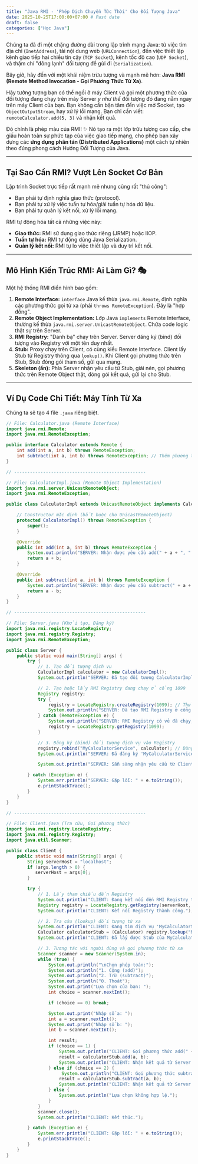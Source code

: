```yaml
---
title: "Java RMI - 'Phép Dịch Chuyển Tức Thời' Cho Đối Tượng Java"
date: 2025-10-25T17:00:00+07:00 # Past date
draft: false
categories: ["Học Java"]
---
```


Chúng ta đã đi một chặng đường dài trong lập trình mạng Java: từ việc tìm địa chỉ (`InetAddress`), tải nội dung web (`URLConnection`), đến việc thiết lập kênh giao tiếp hai chiều tin cậy (`TCP Socket`), kênh tốc độ cao (`UDP Socket`), và thậm chí "đông lạnh" đối tượng để gửi đi (`Serialization`).

Bây giờ, hãy đến với một khái niệm trừu tượng và mạnh mẽ hơn: **Java RMI (Remote Method Invocation - Gọi Phương Thức Từ Xa)**.

Hãy tưởng tượng bạn có thể ngồi ở máy Client và gọi một phương thức của đối tượng đang chạy trên máy Server *y như thể* đối tượng đó đang nằm ngay trên máy Client của bạn. Bạn không cần bận tâm đến việc mở Socket, tạo `ObjectOutputStream`, hay xử lý lỗi mạng. Bạn chỉ cần viết: `remoteCalculator.add(5, 3)` và nhận kết quả.

Đó chính là phép màu của RMI! ✨ Nó tạo ra một lớp trừu tượng cao cấp, che giấu hoàn toàn sự phức tạp của việc giao tiếp mạng, cho phép bạn xây dựng các **ứng dụng phân tán (Distributed Applications)** một cách tự nhiên theo đúng phong cách Hướng Đối Tượng của Java.

---

## Tại Sao Cần RMI? Vượt Lên Socket Cơ Bản

Lập trình Socket trực tiếp rất mạnh mẽ nhưng cũng rất "thủ công":
* Bạn phải tự định nghĩa giao thức (protocol).
* Bạn phải tự xử lý việc tuần tự hóa/giải tuần tự hóa dữ liệu.
* Bạn phải tự quản lý kết nối, xử lý lỗi mạng.

RMI tự động hóa tất cả những việc này:
* **Giao thức:** RMI sử dụng giao thức riêng (JRMP) hoặc IIOP.
* **Tuần tự hóa:** RMI tự động dùng Java Serialization.
* **Quản lý kết nối:** RMI tự lo việc thiết lập và duy trì kết nối.

---

## Mô Hình Kiến Trúc RMI: Ai Làm Gì? 🎭

Một hệ thống RMI điển hình bao gồm:

1.  **Remote Interface:** `interface` Java kế thừa `java.rmi.Remote`, định nghĩa các phương thức gọi từ xa (phải `throws RemoteException`). Đây là "hợp đồng".
2.  **Remote Object Implementation:** Lớp Java `implements` Remote Interface, thường kế thừa `java.rmi.server.UnicastRemoteObject`. Chứa code logic thật sự trên Server.
3.  **RMI Registry:** "Danh bạ" chạy trên Server. Server đăng ký (bind) đối tượng vào Registry với một tên duy nhất.
4.  **Stub:** Proxy chạy trên Client, có cùng kiểu Remote Interface. Client lấy Stub từ Registry thông qua `lookup()`. Khi Client gọi phương thức trên Stub, Stub đóng gói tham số, gửi qua mạng.
5.  **Skeleton (ẩn):** Phía Server nhận yêu cầu từ Stub, giải nén, gọi phương thức trên Remote Object thật, đóng gói kết quả, gửi lại cho Stub.



---

## Ví Dụ Code Chi Tiết: Máy Tính Từ Xa

Chúng ta sẽ tạo 4 file `.java` riêng biệt.

```java
// File: Calculator.java (Remote Interface)
import java.rmi.Remote;
import java.rmi.RemoteException;

public interface Calculator extends Remote {
    int add(int a, int b) throws RemoteException;
    int subtract(int a, int b) throws RemoteException; // Thêm phương thức trừ
}

// --------------------------------------------------

// File: CalculatorImpl.java (Remote Object Implementation)
import java.rmi.server.UnicastRemoteObject;
import java.rmi.RemoteException;

public class CalculatorImpl extends UnicastRemoteObject implements Calculator {

    // Constructor mặc định (bắt buộc cho UnicastRemoteObject)
    protected CalculatorImpl() throws RemoteException {
        super(); 
    }

    @Override
    public int add(int a, int b) throws RemoteException {
        System.out.println("SERVER: Nhận được yêu cầu add(" + a + ", " + b + ")");
        return a + b;
    }

    @Override
    public int subtract(int a, int b) throws RemoteException {
        System.out.println("SERVER: Nhận được yêu cầu subtract(" + a + ", " + b + ")");
        return a - b;
    }
}

// --------------------------------------------------

// File: Server.java (Khởi tạo, Đăng ký)
import java.rmi.registry.LocateRegistry;
import java.rmi.registry.Registry;
import java.rmi.RemoteException;

public class Server {
    public static void main(String[] args) {
        try {
            // 1. Tạo đối tượng dịch vụ
            CalculatorImpl calculator = new CalculatorImpl();
            System.out.println("SERVER: Đã tạo đối tượng CalculatorImpl.");

            // 2. Tạo hoặc lấy RMI Registry đang chạy ở cổng 1099
            Registry registry;
            try {
                registry = LocateRegistry.createRegistry(1099); // Thử tạo mới
                System.out.println("SERVER: Đã tạo RMI Registry ở cổng 1099.");
            } catch (RemoteException e) {
                System.out.println("SERVER: RMI Registry có vẻ đã chạy, đang lấy tham chiếu...");
                registry = LocateRegistry.getRegistry(1099);
            }

            // 3. Đăng ký (bind) đối tượng dịch vụ vào Registry
            registry.rebind("MyCalculatorService", calculator); // Dùng tên khác
            System.out.println("SERVER: Đã đăng ký 'MyCalculatorService' vào Registry.");

            System.out.println("SERVER: Sẵn sàng nhận yêu cầu từ Client.");

        } catch (Exception e) { 
            System.err.println("SERVER: Gặp lỗi: " + e.toString());
            e.printStackTrace();
        }
    }
}

// --------------------------------------------------

// File: Client.java (Tra cứu, Gọi phương thức)
import java.rmi.registry.LocateRegistry;
import java.rmi.registry.Registry;
import java.util.Scanner;

public class Client {
    public static void main(String[] args) {
        String serverHost = "localhost"; 
        if (args.length > 0) {
           serverHost = args[0]; 
        }

        try {
            // 1. Lấy tham chiếu đến Registry
            System.out.println("CLIENT: Đang kết nối đến RMI Registry tại " + serverHost + ":1099...");
            Registry registry = LocateRegistry.getRegistry(serverHost, 1099);
            System.out.println("CLIENT: Kết nối Registry thành công.");

            // 2. Tra cứu (lookup) đối tượng từ xa
            System.out.println("CLIENT: Đang tìm dịch vụ 'MyCalculatorService'...");
            Calculator calculatorStub = (Calculator) registry.lookup("MyCalculatorService"); 
            System.out.println("CLIENT: Đã lấy được Stub của MyCalculatorService.");

            // 3. Tương tác với người dùng và gọi phương thức từ xa
            Scanner scanner = new Scanner(System.in);
            while (true) {
                System.out.println("\nChọn phép toán:");
                System.out.println("1. Cộng (add)");
                System.out.println("2. Trừ (subtract)");
                System.out.println("0. Thoát");
                System.out.print("Lựa chọn của bạn: ");
                int choice = scanner.nextInt();

                if (choice == 0) break;

                System.out.print("Nhập số a: ");
                int a = scanner.nextInt();
                System.out.print("Nhập số b: ");
                int b = scanner.nextInt();

                int result;
                if (choice == 1) {
                    System.out.println("CLIENT: Gọi phương thức add(" + a + ", " + b + ") từ xa...");
                    result = calculatorStub.add(a, b); 
                    System.out.println("CLIENT: Nhận kết quả từ Server: " + result);
                } else if (choice == 2) {
                     System.out.println("CLIENT: Gọi phương thức subtract(" + a + ", " + b + ") từ xa...");
                    result = calculatorStub.subtract(a, b); 
                    System.out.println("CLIENT: Nhận kết quả từ Server: " + result);
                } else {
                    System.out.println("Lựa chọn không hợp lệ.");
                }
            }
            scanner.close();
            System.out.println("CLIENT: Kết thúc.");

        } catch (Exception e) {
            System.err.println("CLIENT: Gặp lỗi: " + e.toString());
            e.printStackTrace();
        }
    }
}